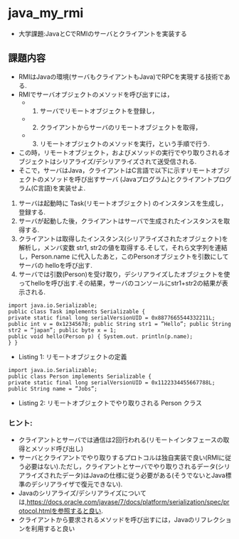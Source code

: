 # java_my_rmi
- 大学課題:JavaとCでRMIのサーバとクライアントを実装する

## 課題内容
- RMIはJavaの環境(サーバもクライアントもJava)でRPCを実現する技術である.
- RMIでサーバオブジェクトのメソッドを呼び出すには，
    - 1. サーバでリモートオブジェクトを登録し，
    - 2. クライアントからサーバのリモートオブジェクトを取得，
    - 3. リモートオブジェクトのメソッドを実行，という手順で行う.
- この時，リモートオブジェクト，およびメソッドの実行でやり取りされるオブジェクトはシリアライズ/デシリアライズされて送受信される.　
- そこで，サーバはJava，クライアントはC言語で以下に示すリモートオブジェクトのメソッドを呼び出すサーバ (Javaプログラム)とクライアントプログラム(C言語)を実装せよ.

1. サーバは起動時に Task(リモートオブジェクト) のインスタンスを生成し，登録する.
2. サーバが起動した後，クライアントはサーバで生成されたインスタンスを取得する.
3. クライアントは取得したインスタンス(シリアライズされたオブジェクト)を解析し，メンバ変数 str1, str2の値を取得する.そして，それら文字列を連結し，Person.name に代入したあと，このPersonオブジェクトを引数にしてサーバの helloを呼び出す.
4. サーバでは引数(Person)を受け取り，デシリアライズしたオブジェクトを使ってhelloを呼び出す.その結果，サーバのコンソールにstr1+str2の結果が表示される.

```
import java.io.Serializable;
public class Task implements Serializable {
private static final long serialVersionUID = 0x8877665544332211L;
public int v = 0x12345678; public String str1 = ”Hello”; public String str2 = ”japan”; public byte x = 1;
public void hello(Person p) { System.out. println(p.name);
} }
```
- Listing 1: リモートオブジェクトの定義

```
import java.io.Serializable;
public class Person implements Serializable {
private static final long serialVersionUID = 0x1122334455667788L; public String name = ”Jobs”;
```

- Listing 2: リモートオブジェクトでやり取りされる Person クラス

### ヒント:
- クライアントとサーバでは通信は2回行われる(リモートインタフェースの取得とメソッド呼び出し)
- サーバとクライアントでやり取りするプロトコルは独自実装で良い(RMIに従う必要はない).ただし，クライアントとサーバでやり取りされるデータ(シリアライズされたデータ)はJavaの仕様に従う必要がある(そうでないとJava標準のデシリアライザで復元できない).
- Javaのシリアライズ/デシリアライズについては,https://docs.oracle.com/javase/7/docs/platform/serialization/spec/protocol.htmlを参照すると良い.
- クライアントから要求されるメソッドを呼び出すには，Javaのリフレクションを利用すると良い
